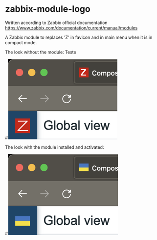 # zabbix-module-logo
Written according to Zabbix official documentation <https://www.zabbix.com/documentation/current/manual/modules>

A Zabbix module to replaces 'Z' in favicon and in main menu when it is in compact mode.

The look without the module:
Teste 

#![screenshot](screenshots/screenshot-before.png)

The look with the module installed and activated:

#![screenshot](screenshots/screenshot-after.png)

